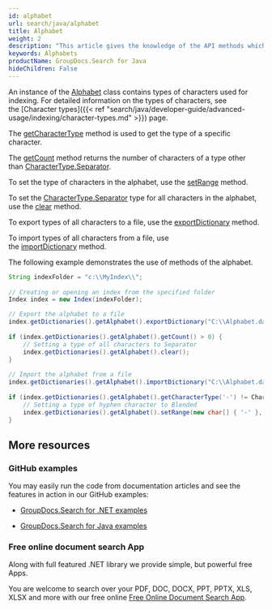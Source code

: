 ```yaml
---
id: alphabet
url: search/java/alphabet
title: Alphabet
weight: 2
description: "This article gives the knowledge of the API methods which can be used to perform operations about Alphabets using Java."
keywords: Alphabets
productName: GroupDocs.Search for Java
hideChildren: False
---
```

An instance of the [Alphabet](https://apireference.groupdocs.com/search/java/com.groupdocs.search.dictionaries/Alphabet) class contains types of characters used for indexing. For detailed information on the types of characters, see the [Character types]({{< ref "search/java/developer-guide/advanced-usage/indexing/character-types.md" >}}) page.

The [getCharacterType](https://apireference.groupdocs.com/search/java/com.groupdocs.search.dictionaries/Alphabet#getCharacterType(char)) method is used to get the type of a specific character.

The [getCount](https://apireference.groupdocs.com/search/java/com.groupdocs.search.dictionaries/Alphabet#getCount()) method returns the number of characters of a type other than [CharacterType.Separator](https://apireference.groupdocs.com/search/java/com.groupdocs.search.dictionaries/CharacterType#Separator).

To set the type of characters in the alphabet, use the [setRange](https://apireference.groupdocs.com/search/java/com.groupdocs.search.dictionaries/Alphabet#setRange(char%5B%5D,%20int)) method.

To set the [CharacterType.Separator](https://apireference.groupdocs.com/search/java/com.groupdocs.search.dictionaries/CharacterType#Separator) type for all characters in the alphabet, use the [clear](https://apireference.groupdocs.com/search/java/com.groupdocs.search.dictionaries/Alphabet#clear()) method.

To export types of all characters to a file, use the [exportDictionary](https://apireference.groupdocs.com/search/java/com.groupdocs.search.dictionaries/DictionaryBase#exportDictionary(java.lang.String)) method.

To import types of all characters from a file, use the [importDictionary](https://apireference.groupdocs.com/search/java/com.groupdocs.search.dictionaries/DictionaryBase#importDictionary(java.lang.String)) method.

The following example demonstrates the use of methods of the alphabet.



```java
String indexFolder = "c:\\MyIndex\\";
 
// Creating or opening an index from the specified folder
Index index = new Index(indexFolder);

// Export the alphabet to a file
index.getDictionaries().getAlphabet().exportDictionary("C:\\Alphabet.dat");
 
if (index.getDictionaries().getAlphabet().getCount() > 0) {
    // Setting a type of all characters to Separator
    index.getDictionaries().getAlphabet().clear();
}
 
// Import the alphabet from a file
index.getDictionaries().getAlphabet().importDictionary("C:\\Alphabet.dat");
 
if (index.getDictionaries().getAlphabet().getCharacterType('-') != CharacterType.Blended) {
    // Setting a type of hyphen character to Blended
    index.getDictionaries().getAlphabet().setRange(new char[] { '-' }, CharacterType.Blended);
}
```

## More resources

### GitHub examples

You may easily run the code from documentation articles and see the features in action in our GitHub examples:

*   [GroupDocs.Search for .NET examples](https://github.com/groupdocs-search/GroupDocs.Search-for-.NET)
    
*   [GroupDocs.Search for Java examples](https://github.com/groupdocs-search/GroupDocs.Search-for-Java)
    

### Free online document search App

Along with full featured .NET library we provide simple, but powerful free Apps.

You are welcome to search over your PDF, DOC, DOCX, PPT, PPTX, XLS, XLSX and more with our free online [Free Online Document Search App](https://products.groupdocs.app/search).
